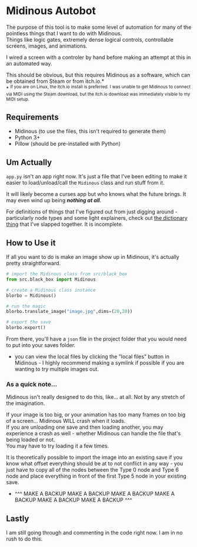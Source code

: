 # Midinous Autobot

The purpose of this tool is to make some level of automation for many of the pointless things that I want to do with Midinous.  
Things like logic gates, extremely dense logical controls, controllable screens, images, and animations.

I wired a screen with a controler by hand before making an attempt at this in an automated way.

This should be obvious, but this requires Midinous as a software, which can be obtained from Steam or from itch.io.\*  
\* <sup>if you are on Linux, the itch.io install is preferred. I was unable to get Midinous to connect via MIDI using the Steam download, but the itch.io download was immediately visible to my MIDI setup.</sup>

## Requirements

- Midinous (to use the files, this isn't required to generate them)
- Python 3+
- Pillow (should be pre-installed with Python)

## Um Actually

`app.py` isn't an app right now. It's just a file that I've been editing to make it easier to load/unload/call the `Midinous` class and run stuff from it.

It will likely become a curses app but who knows what the future brings. It may even wind up being **_nothing at all_**.

For definitions of things that I've figured out from just digging around - particularly node types and some light explainers, check out [the dictionary thing](./dictionary.md) that I've slapped together. It is incomplete.

## How to Use it

If all you want to do is make an image show up in Midinous, it's actually pretty straightforward.

```Python
# import the Midinous class from src/black_box
from src.black_box import Midinous

# create a Midinous class instance
blorbo = Midinous()

# run the magic
blorbo.translate_image("image.jpg",dims=(20,20))

# export the save
blorbo.export()
```

From there, you'll have a `json` file in the project folder that you would need to put into your saves folder.

- you can view the local files by clicking the "local files" button in Midinous - I highly recommend making a symlink if possible if you are wanting to try multiple images out.

### As a quick note...

Midinous isn't really designed to do this, like... at all. Not by any stretch of the imagination.

If your image is too big, or your animation has too many frames on too big of a screen... Midinous WILL crash when it loads.  
If you are unloading one save and then loading another, you may experience a crash as well - whether Midinous can handle the file that's being loaded or not.  
You may have to try loading it a few times.

It is theoretically possible to import the image into an existing save if you know what offset everything should be at to not conflict in any way - you just have to copy all of the nodes between the Type 0 node and Type 6 node and place everything in front of the first Type 5 node in your existing save.

- ^^^ MAKE A BACKUP MAKE A BACKUP MAKE A BACKUP MAKE A BACKUP MAKE A BACKUP MAKE A BACKUP ^^^

## Lastly

I am still going through and commenting in the code right now. I am in no rush to do this.
